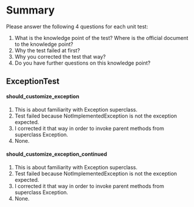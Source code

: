 # Summary

Please answer the following 4 questions for each unit test:
1. What is the knowledge point of the test? Where is the official document to the knowledge point?
2. Why the test failed at first?
3. Why you corrected the test that way?
4. Do you have further questions on this knowledge point?

## ExceptionTest
#### should_customize_exception
1. This is about familiarity with Exception superclass.
2. Test failed because NotImplementedException is not the exception expected.
3. I corrected it that way in order to invoke parent methods from superclass Exception.
4. None.

#### should_customize_exception_continued
1. This is about familiarity with Exception superclass.
2. Test failed because NotImplementedException is not the exception expected.
3. I corrected it that way in order to invoke parent methods from superclass Exception.
4. None.
